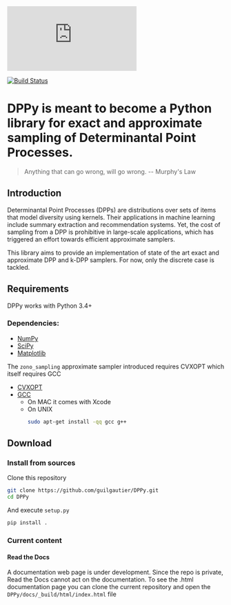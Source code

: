 [![Documentation](https://dppy.readthedocs.io/en/latest/index.html)](https://dppy.readthedocs.io)

[![Build Status](https://travis-ci.com/guilgautier/DPPy.svg?token=jftmsjDJSt2JLJqsgR9n&branch=master)](https://travis-ci.com/guilgautier/DPPy)

# DPPy is meant to become a Python library for exact and approximate sampling of Determinantal Point Processes.

>Anything that can go wrong, will go wrong. -- Murphy's Law

## Introduction

Determinantal Point Processes (DPPs) are distributions over sets of items that model diversity using kernels. 
Their applications in machine learning include summary extraction and recommendation systems.
Yet, the cost of sampling from a DPP is prohibitive in large-scale applications, which has triggered an effort towards efficient approximate samplers.

This library aims to provide an implementation of state of the art exact and approximate DPP and k-DPP samplers.
For now, only the discrete case is tackled.

## Requirements

DPPy works with Python 3.4+

### Dependencies:
 - [NumPy](http://www.numpy.org)
 - [SciPy](http://www.scipy.org/)
 - [Matplotlib](http://matplotlib.org/)

The `zono_sampling` approximate sampler introduced requires CVXOPT which itself requires GCC
 - [CVXOPT](http://cvxopt.org)
 - [GCC](http://gcc.gnu.org)
    - On MAC it comes with Xcode
    - On UNIX
        ```bash
        sudo apt-get install -qq gcc g++
        ```

## Download
### Install from sources

Clone this repository

```bash
git clone https://github.com/guilgautier/DPPy.git
cd DPPy
```

And execute `setup.py`

```bash
pip install .
```

### Current content

#### Read the Docs

A documentation web page is under development. Since the repo is private, Read the Docs cannot act on the documentation. To see the .html documentation page you can clone the current repository and open the `DPPy/docs/_build/html/index.html` file
